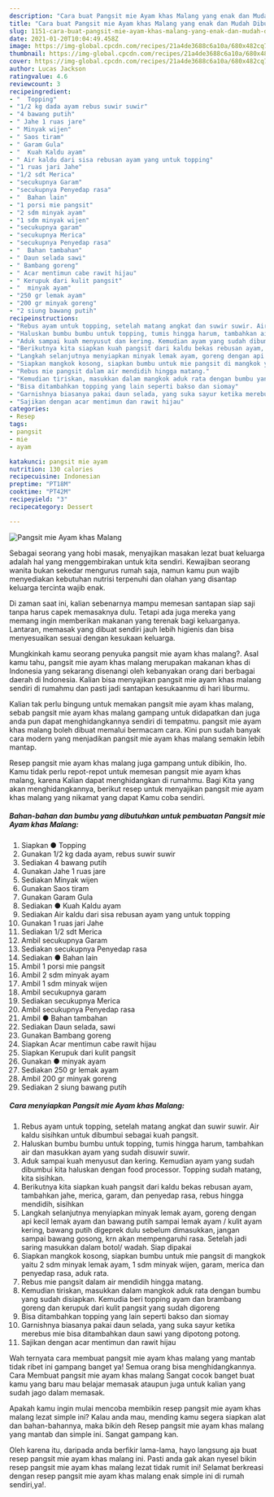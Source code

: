 ```yaml
---
description: "Cara buat Pangsit mie Ayam khas Malang yang enak dan Mudah Dibuat"
title: "Cara buat Pangsit mie Ayam khas Malang yang enak dan Mudah Dibuat"
slug: 1151-cara-buat-pangsit-mie-ayam-khas-malang-yang-enak-dan-mudah-dibuat
date: 2021-01-20T10:04:49.458Z
image: https://img-global.cpcdn.com/recipes/21a4de3688c6a10a/680x482cq70/pangsit-mie-ayam-khas-malang-foto-resep-utama.jpg
thumbnail: https://img-global.cpcdn.com/recipes/21a4de3688c6a10a/680x482cq70/pangsit-mie-ayam-khas-malang-foto-resep-utama.jpg
cover: https://img-global.cpcdn.com/recipes/21a4de3688c6a10a/680x482cq70/pangsit-mie-ayam-khas-malang-foto-resep-utama.jpg
author: Lucas Jackson
ratingvalue: 4.6
reviewcount: 3
recipeingredient:
- "  Topping"
- "1/2 kg dada ayam rebus suwir suwir"
- "4 bawang putih"
- " Jahe 1 ruas jare"
- " Minyak wijen"
- " Saos tiram"
- " Garam Gula"
- "  Kuah Kaldu ayam"
- " Air kaldu dari sisa rebusan ayam yang untuk topping"
- "1 ruas jari Jahe"
- "1/2 sdt Merica"
- "secukupnya Garam"
- "secukupnya Penyedap rasa"
- "  Bahan lain"
- "1 porsi mie pangsit"
- "2 sdm minyak ayam"
- "1 sdm minyak wijen"
- "secukupnya garam"
- "secukupnya Merica"
- "secukupnya Penyedap rasa"
- "  Bahan tambahan"
- " Daun selada sawi"
- " Bambang goreng"
- " Acar mentimun cabe rawit hijau"
- " Kerupuk dari kulit pangsit"
- "  minyak ayam"
- "250 gr lemak ayam"
- "200 gr minyak goreng"
- "2 siung bawang putih"
recipeinstructions:
- "Rebus ayam untuk topping, setelah matang angkat dan suwir suwir. Air kaldu sisihkan untuk dibumbui sebagai kuah pangsit."
- "Haluskan bumbu bumbu untuk topping, tumis hingga harum, tambahkan air dan masukkan ayam yang sudah disuwir suwir."
- "Aduk sampai kuah menyusut dan kering. Kemudian ayam yang sudah dibumbui kita haluskan dengan food processor. Topping sudah matang, kita sisihkan."
- "Berikutnya kita siapkan kuah pangsit dari kaldu bekas rebusan ayam, tambahkan jahe, merica, garam, dan penyedap rasa, rebus hingga mendidih, sisihkan"
- "Langkah selanjutnya menyiapkan minyak lemak ayam, goreng dengan api kecil lemak ayam dan bawang putih sampai lemak ayam / kulit ayam kering, bawang putih digeprek dulu sebelum dimasukkan, jangan sampai bawang gosong, krn akan mempengaruhi rasa. Setelah jadi saring masukkan dalam botol/ wadah. Siap dipakai"
- "Siapkan mangkok kosong, siapkan bumbu untuk mie pangsit di mangkok yaitu 2 sdm minyak lemak ayam, 1 sdm minyak wijen, garam, merica dan penyedap rasa, aduk rata."
- "Rebus mie pangsit dalam air mendidih hingga matang."
- "Kemudian tiriskan, masukkan dalam mangkok aduk rata dengan bumbu yang sudah disiapkan. Kemudia beri topping ayam dan brambang goreng dan kerupuk dari kulit pangsit yang sudah digoreng"
- "Bisa ditambahkan topping yang lain seperti bakso dan siomay"
- "Garnishnya biasanya pakai daun selada, yang suka sayur ketika merebus mie bisa ditambahkan daun sawi yang dipotong potong."
- "Sajikan dengan acar mentimun dan rawit hijau"
categories:
- Resep
tags:
- pangsit
- mie
- ayam

katakunci: pangsit mie ayam 
nutrition: 130 calories
recipecuisine: Indonesian
preptime: "PT18M"
cooktime: "PT42M"
recipeyield: "3"
recipecategory: Dessert

---
```



![Pangsit mie Ayam khas Malang](https://img-global.cpcdn.com/recipes/21a4de3688c6a10a/680x482cq70/pangsit-mie-ayam-khas-malang-foto-resep-utama.jpg)

Sebagai seorang yang hobi masak, menyajikan masakan lezat buat keluarga adalah hal yang menggembirakan untuk kita sendiri. Kewajiban seorang  wanita bukan sekedar mengurus rumah saja, namun kamu pun wajib menyediakan kebutuhan nutrisi terpenuhi dan olahan yang disantap keluarga tercinta wajib enak.

Di zaman  saat ini, kalian sebenarnya mampu memesan santapan siap saji tanpa harus capek memasaknya dulu. Tetapi ada juga mereka yang memang ingin memberikan makanan yang terenak bagi keluarganya. Lantaran, memasak yang dibuat sendiri jauh lebih higienis dan bisa menyesuaikan sesuai dengan kesukaan keluarga. 



Mungkinkah kamu seorang penyuka pangsit mie ayam khas malang?. Asal kamu tahu, pangsit mie ayam khas malang merupakan makanan khas di Indonesia yang sekarang disenangi oleh kebanyakan orang dari berbagai daerah di Indonesia. Kalian bisa menyajikan pangsit mie ayam khas malang sendiri di rumahmu dan pasti jadi santapan kesukaanmu di hari liburmu.

Kalian tak perlu bingung untuk memakan pangsit mie ayam khas malang, sebab pangsit mie ayam khas malang gampang untuk didapatkan dan juga anda pun dapat menghidangkannya sendiri di tempatmu. pangsit mie ayam khas malang boleh dibuat memalui bermacam cara. Kini pun sudah banyak cara modern yang menjadikan pangsit mie ayam khas malang semakin lebih mantap.

Resep pangsit mie ayam khas malang juga gampang untuk dibikin, lho. Kamu tidak perlu repot-repot untuk memesan pangsit mie ayam khas malang, karena Kalian dapat menghidangkan di rumahmu. Bagi Kita yang akan menghidangkannya, berikut resep untuk menyajikan pangsit mie ayam khas malang yang nikamat yang dapat Kamu coba sendiri.

<!--inarticleads1-->

##### Bahan-bahan dan bumbu yang dibutuhkan untuk pembuatan Pangsit mie Ayam khas Malang:

1. Siapkan  ● Topping
1. Gunakan 1/2 kg dada ayam, rebus suwir suwir
1. Sediakan 4 bawang putih
1. Gunakan  Jahe 1 ruas jare
1. Sediakan  Minyak wijen
1. Gunakan  Saos tiram
1. Gunakan  Garam Gula
1. Sediakan  ● Kuah Kaldu ayam
1. Sediakan  Air kaldu dari sisa rebusan ayam yang untuk topping
1. Gunakan 1 ruas jari Jahe
1. Sediakan 1/2 sdt Merica
1. Ambil secukupnya Garam
1. Sediakan secukupnya Penyedap rasa
1. Sediakan  ● Bahan lain
1. Ambil 1 porsi mie pangsit
1. Ambil 2 sdm minyak ayam
1. Ambil 1 sdm minyak wijen
1. Ambil secukupnya garam
1. Sediakan secukupnya Merica
1. Ambil secukupnya Penyedap rasa
1. Ambil  ● Bahan tambahan
1. Sediakan  Daun selada, sawi
1. Gunakan  Bambang goreng
1. Siapkan  Acar mentimun cabe rawit hijau
1. Siapkan  Kerupuk dari kulit pangsit
1. Gunakan  ● minyak ayam
1. Sediakan 250 gr lemak ayam
1. Ambil 200 gr minyak goreng
1. Sediakan 2 siung bawang putih




<!--inarticleads2-->

##### Cara menyiapkan Pangsit mie Ayam khas Malang:

1. Rebus ayam untuk topping, setelah matang angkat dan suwir suwir. Air kaldu sisihkan untuk dibumbui sebagai kuah pangsit.
1. Haluskan bumbu bumbu untuk topping, tumis hingga harum, tambahkan air dan masukkan ayam yang sudah disuwir suwir.
1. Aduk sampai kuah menyusut dan kering. Kemudian ayam yang sudah dibumbui kita haluskan dengan food processor. Topping sudah matang, kita sisihkan.
1. Berikutnya kita siapkan kuah pangsit dari kaldu bekas rebusan ayam, tambahkan jahe, merica, garam, dan penyedap rasa, rebus hingga mendidih, sisihkan
1. Langkah selanjutnya menyiapkan minyak lemak ayam, goreng dengan api kecil lemak ayam dan bawang putih sampai lemak ayam / kulit ayam kering, bawang putih digeprek dulu sebelum dimasukkan, jangan sampai bawang gosong, krn akan mempengaruhi rasa. Setelah jadi saring masukkan dalam botol/ wadah. Siap dipakai
1. Siapkan mangkok kosong, siapkan bumbu untuk mie pangsit di mangkok yaitu 2 sdm minyak lemak ayam, 1 sdm minyak wijen, garam, merica dan penyedap rasa, aduk rata.
1. Rebus mie pangsit dalam air mendidih hingga matang.
1. Kemudian tiriskan, masukkan dalam mangkok aduk rata dengan bumbu yang sudah disiapkan. Kemudia beri topping ayam dan brambang goreng dan kerupuk dari kulit pangsit yang sudah digoreng
1. Bisa ditambahkan topping yang lain seperti bakso dan siomay
1. Garnishnya biasanya pakai daun selada, yang suka sayur ketika merebus mie bisa ditambahkan daun sawi yang dipotong potong.
1. Sajikan dengan acar mentimun dan rawit hijau




Wah ternyata cara membuat pangsit mie ayam khas malang yang mantab tidak ribet ini gampang banget ya! Semua orang bisa menghidangkannya. Cara Membuat pangsit mie ayam khas malang Sangat cocok banget buat kamu yang baru mau belajar memasak ataupun juga untuk kalian yang sudah jago dalam memasak.

Apakah kamu ingin mulai mencoba membikin resep pangsit mie ayam khas malang lezat simple ini? Kalau anda mau, mending kamu segera siapkan alat dan bahan-bahannya, maka bikin deh Resep pangsit mie ayam khas malang yang mantab dan simple ini. Sangat gampang kan. 

Oleh karena itu, daripada anda berfikir lama-lama, hayo langsung aja buat resep pangsit mie ayam khas malang ini. Pasti anda gak akan nyesel bikin resep pangsit mie ayam khas malang lezat tidak rumit ini! Selamat berkreasi dengan resep pangsit mie ayam khas malang enak simple ini di rumah sendiri,ya!.


